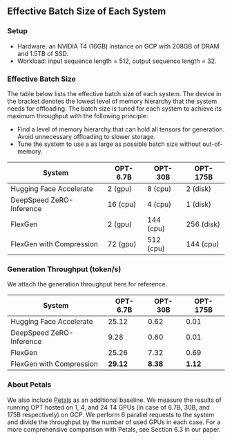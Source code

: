 ## Effective Batch Size of Each System

### Setup
- Hardware: an NVIDIA T4 (16GB) instance on GCP with 208GB of DRAM and 1.5TB of SSD.  
- Workload: input sequence length = 512, output sequence length = 32.

### Effective Batch Size

The table below lists the effective batch size of each system.
The device in the bracket denotes the lowest level of memory hierarchy that the system needs for offloading.
The batch size is tuned for each system to achieve its maximum throughput with the following principle:
- Find a level of memory hierarchy that can hold all tensors for generation. Avoid unnecessary offloading to slower storage.
- Tune the system to use a as large as possible batch size without out-of-memory.

| System | OPT-6.7B | OPT-30B | OPT-175B |
| ------ | -------- | ------- | -------- |
| Hugging Face Accelerate  | 2  (gpu) | 8 (cpu)   | 2 (disk)   |
| DeepSpeed ZeRO-Inference | 16 (cpu) | 4 (cpu)   | 1 (disk)   |
| FlexGen                  | 2  (gpu) | 144 (cpu) | 256 (disk) |
| FlexGen with Compression | 72 (gpu) | 512 (cpu) | 144 (cpu)  |

### Generation Throughput (token/s)
We attach the generation throughput here for reference.

| System | OPT-6.7B | OPT-30B | OPT-175B |
| ------ | -------- | ------- | -------- |
| Hugging Face Accelerate   | 25.12 | 0.62 | 0.01 |
| DeepSpeed ZeRO-Inference | 9.28  | 0.60 | 0.01 |
| FlexGen                  | 25.26 | 7.32 | 0.69 |
| FlexGen with Compression | **29.12** | **8.38** | **1.12** |

### About Petals
We also include [Petals](https://arxiv.org/abs/2209.01188) as an additional baseline.
We measure the results of running OPT hosted on 1, 4, and 24 T4 GPUs (in case of 6.7B, 30B, and 175B respectively) on GCP.
We perform 6 parallel requests to the system and divide the throughput by the number of used GPUs in each case.
For a more comprehensive comparison with Petals, see Section 6.3 in our paper.
